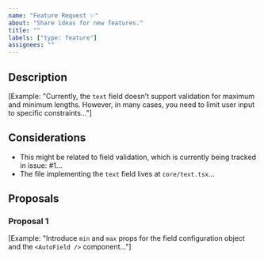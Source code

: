 ```yaml
---
name: "Feature Request ✨"
about: "Share ideas for new features."
title: ""
labels: ["type: feature"]
assignees: ""
---
```


## Description

[Example: "Currently, the `text` field doesn’t support validation for maximum and minimum lengths. However, in many cases, you need to limit user input to specific constraints..."]

<!--
  Describe the expected outcome and why you want that outcome.
  Don’t provide implementation details, save that for the 'Proposals' section.
  Assume the person reading this has zero context about your problem or use case.
-->

## Considerations

- This might be related to field validation, which is currently being tracked in issue: #1...
- The file implementing the `text` field lives at `core/text.tsx`...

<!--
  List any special considerations for this feature that might help or make the changes more difficult.
  List any other issues that might be related or affected by this feature.
-->

## Proposals

### Proposal 1

[Example: "Introduce `min` and `max` props for the field configuration object and the `<AutoField />` component..."]

<!--
  Add a high-level description of how you'd like to see the feature implemented.
  Include code examples if appropriate.
  Discuss the pros and cons of the approach where necessary.
-->
